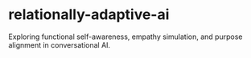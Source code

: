 # relationally-adaptive-ai
Exploring functional self-awareness, empathy simulation, and purpose alignment in conversational AI.
